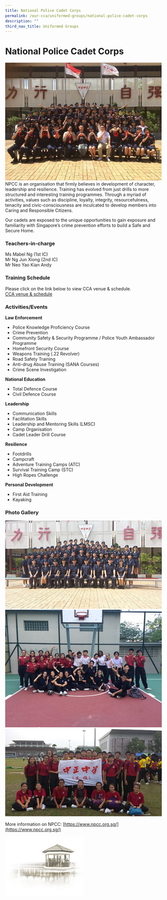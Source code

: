 ```yaml
---
title: National Police Cadet Corps
permalink: /our-cca/uniformed-groups/national-police-cadet-corps
description: ""
third_nav_title: Uniformed Groups
---
```

# **National Police Cadet Corps**

![](/images/NPCC.jpg)
NPCC is an organisation that firmly believes in development of character, leadership and resilience. Training has evolved from just drills to more structured and interesting training programmes. Through a myriad of activities, values such as discipline, loyalty, integrity, resourcefulness, tenacity and civic-consciousness are inculcated to develop members into Caring and Responsible Citizens.  

Our cadets are exposed to the unique opportunities to gain exposure and familiarity with Singapore’s crime prevention efforts to build a Safe and Secure Home.

### Teachers-in-charge

Ms Mabel Ng (1st IC)   
Mr Ng Jun Xiong (2nd IC)   
Mr Neo Yao Kian Andy

### Training Schedule
Please click on the link below to view CCA venue & schedule.   
[CCA venue & schedule](https://chungchenghighyishun-moe-edu-sg-admin.cwp.sg/useful-links/parents/cca-venue-n-schedule)

### Activities/Events

**Law Enforcement**

*   Police Knowledge Proficiency Course
*   Crime Prevention
*   Community Safety & Security Programme / Police Youth Ambassador Programme
*   Homefront Security Course
*   Weapons Training (.22 Revolver)
*   Road Safety Training
*   Anti-drug Abuse Training (SANA Courses)
*   Crime Scene Investigation

**National Education**  

*   Total Defence Course
*   Civil Defence Course

**Leadership**

*   Communication Skills
*   Facilitation Skills
*   Leadership and Mentoring Skills (LMSC)
*   Camp Organisation
*   Cadet Leader Drill Course

**Resilience**

*   Footdrills
*   Campcraft
*   Adventure Training Camps (ATC)
*   Survival Training Camp (STC)
*   High Ropes Challenge

**Personal Development**

*   First Aid Training
*   Kayaking

### Photo Gallery

![](/images/21c6e2175_62552.jpg)
![](/images/NPCC%201.jpg)
![](/images/NPCC%202.jpg)

More information on NPCC: [https://www.npcc.org.sg/](https://www.npcc.org.sg/)

<img src="/images/pavilion.png" 
     style="width:50%">